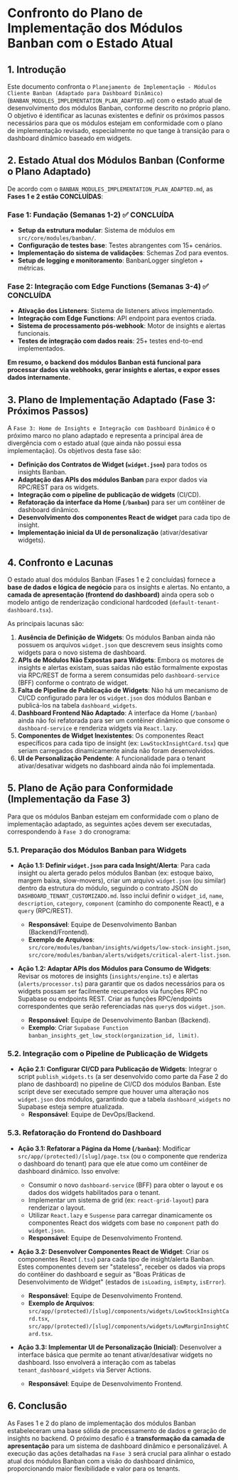 # Confronto do Plano de Implementação dos Módulos Banban com o Estado Atual

## 1. Introdução

Este documento confronta o `Planejamento de Implementação - Módulos Cliente Banban (Adaptado para Dashboard Dinâmico)` (`BANBAN_MODULES_IMPLEMENTATION_PLAN_ADAPTED.md`) com o estado atual de desenvolvimento dos módulos Banban, conforme descrito no próprio plano. O objetivo é identificar as lacunas existentes e definir os próximos passos necessários para que os módulos estejam em conformidade com o plano de implementação revisado, especialmente no que tange à transição para o dashboard dinâmico baseado em widgets.

## 2. Estado Atual dos Módulos Banban (Conforme o Plano Adaptado)

De acordo com o `BANBAN_MODULES_IMPLEMENTATION_PLAN_ADAPTED.md`, as **Fases 1 e 2 estão CONCLUÍDAS**:

### Fase 1: Fundação (Semanas 1-2) ✅ CONCLUÍDA

- **Setup da estrutura modular**: Sistema de módulos em `src/core/modules/banban/`.
- **Configuração de testes base**: Testes abrangentes com 15+ cenários.
- **Implementação do sistema de validações**: Schemas Zod para eventos.
- **Setup de logging e monitoramento**: BanbanLogger singleton + métricas.

### Fase 2: Integração com Edge Functions (Semanas 3-4) ✅ CONCLUÍDA

- **Ativação dos Listeners**: Sistema de listeners ativos implementado.
- **Integração com Edge Functions**: API endpoint para eventos criada.
- **Sistema de processamento pós-webhook**: Motor de insights e alertas funcionais.
- **Testes de integração com dados reais**: 25+ testes end-to-end implementados.

**Em resumo, o backend dos módulos Banban está funcional para processar dados via webhooks, gerar insights e alertas, e expor esses dados internamente.**

## 3. Plano de Implementação Adaptado (Fase 3: Próximos Passos)

A `Fase 3: Home de Insights e Integração com Dashboard Dinâmico` é o próximo marco no plano adaptado e representa a principal área de divergência com o estado atual (que ainda não possui essa implementação). Os objetivos desta fase são:

- **Definição dos Contratos de Widget (`widget.json`)** para todos os insights Banban.
- **Adaptação das APIs dos módulos Banban** para expor dados via RPC/REST para os widgets.
- **Integração com o pipeline de publicação de widgets** (CI/CD).
- **Refatoração da interface da Home (`/banban`)** para ser um contêiner de dashboard dinâmico.
- **Desenvolvimento dos componentes React de widget** para cada tipo de insight.
- **Implementação inicial da UI de personalização** (ativar/desativar widgets).

## 4. Confronto e Lacunas

O estado atual dos módulos Banban (Fases 1 e 2 concluídas) fornece a **base de dados e lógica de negócio** para os insights e alertas. No entanto, a **camada de apresentação (frontend do dashboard)** ainda opera sob o modelo antigo de renderização condicional hardcoded (`default-tenant-dashboard.tsx`).

As principais lacunas são:

1.  **Ausência de Definição de Widgets**: Os módulos Banban ainda não possuem os arquivos `widget.json` que descrevem seus insights como widgets para o novo sistema de dashboard.
2.  **APIs de Módulos Não Expostas para Widgets**: Embora os motores de insights e alertas existam, suas saídas não estão formalmente expostas via RPC/REST de forma a serem consumidas pelo `dashboard-service` (BFF) conforme o contrato de widget.
3.  **Falta de Pipeline de Publicação de Widgets**: Não há um mecanismo de CI/CD configurado para ler os `widget.json` dos módulos Banban e publicá-los na tabela `dashboard_widgets`.
4.  **Dashboard Frontend Não Adaptado**: A interface da Home (`/banban`) ainda não foi refatorada para ser um contêiner dinâmico que consome o `dashboard-service` e renderiza widgets via `React.lazy`.
5.  **Componentes de Widget Inexistentes**: Os componentes React específicos para cada tipo de insight (ex: `LowStockInsightCard.tsx`) que seriam carregados dinamicamente ainda não foram desenvolvidos.
6.  **UI de Personalização Pendente**: A funcionalidade para o tenant ativar/desativar widgets no dashboard ainda não foi implementada.

## 5. Plano de Ação para Conformidade (Implementação da Fase 3)

Para que os módulos Banban estejam em conformidade com o plano de implementação adaptado, as seguintes ações devem ser executadas, correspondendo à `Fase 3` do cronograma:

### 5.1. Preparação dos Módulos Banban para Widgets

- **Ação 1.1: Definir `widget.json` para cada Insight/Alerta**: Para cada insight ou alerta gerado pelos módulos Banban (ex: estoque baixo, margem baixa, slow-movers), criar um arquivo `widget.json` (ou similar) dentro da estrutura do módulo, seguindo o contrato JSON do `DASHBOARD_TENANT_CUSTOMIZADO.md`. Isso inclui definir o `widget_id`, `name`, `description`, `category`, `component` (caminho do componente React), e a `query` (RPC/REST).

  - **Responsável**: Equipe de Desenvolvimento Banban (Backend/Frontend).
  - **Exemplo de Arquivos**: `src/core/modules/banban/insights/widgets/low-stock-insight.json`, `src/core/modules/banban/alerts/widgets/critical-alert-list.json`.

- **Ação 1.2: Adaptar APIs dos Módulos para Consumo de Widgets**: Revisar os motores de insights (`insights/engine.ts`) e alertas (`alerts/processor.ts`) para garantir que os dados necessários para os widgets possam ser facilmente recuperados via funções RPC no Supabase ou endpoints REST. Criar as funções RPC/endpoints correspondentes que serão referenciadas nas `query`s dos `widget.json`.
  - **Responsável**: Equipe de Desenvolvimento Banban (Backend).
  - **Exemplo**: Criar `Supabase Function` `banban_insights_get_low_stock(organization_id, limit)`.

### 5.2. Integração com o Pipeline de Publicação de Widgets

- **Ação 2.1: Configurar CI/CD para Publicação de Widgets**: Integrar o script `publish_widgets.ts` (a ser desenvolvido como parte da Fase 2 do plano de dashboard) no pipeline de CI/CD dos módulos Banban. Este script deve ser executado sempre que houver uma alteração nos `widget.json` dos módulos, garantindo que a tabela `dashboard_widgets` no Supabase esteja sempre atualizada.
  - **Responsável**: Equipe de DevOps/Backend.

### 5.3. Refatoração do Frontend do Dashboard

- **Ação 3.1: Refatorar a Página da Home (`/banban`)**: Modificar `src/app/(protected)/[slug]/page.tsx` (ou o componente que renderiza o dashboard do tenant) para que ele atue como um contêiner de dashboard dinâmico. Isso envolve:

  - Consumir o novo `dashboard-service` (BFF) para obter o layout e os dados dos widgets habilitados para o tenant.
  - Implementar um sistema de grid (ex: `react-grid-layout`) para renderizar o layout.
  - Utilizar `React.lazy` e `Suspense` para carregar dinamicamente os componentes React dos widgets com base no `component` path do `widget.json`.
  - **Responsável**: Equipe de Desenvolvimento Frontend.

- **Ação 3.2: Desenvolver Componentes React de Widget**: Criar os componentes React (`.tsx`) para cada tipo de insight/alerta Banban. Estes componentes devem ser "stateless", receber os dados via props do contêiner do dashboard e seguir as "Boas Práticas de Desenvolvimento de Widget" (estados de `isLoading`, `isEmpty`, `isError`).

  - **Responsável**: Equipe de Desenvolvimento Frontend.
  - **Exemplo de Arquivos**: `src/app/(protected)/[slug]/components/widgets/LowStockInsightCard.tsx`, `src/app/(protected)/[slug]/components/widgets/LowMarginInsightCard.tsx`.

- **Ação 3.3: Implementar UI de Personalização (Inicial)**: Desenvolver a interface básica que permite ao tenant ativar/desativar widgets no dashboard. Isso envolverá a interação com as tabelas `tenant_dashboard_widgets` via Server Actions.
  - **Responsável**: Equipe de Desenvolvimento Frontend.

## 6. Conclusão

As Fases 1 e 2 do plano de implementação dos módulos Banban estabeleceram uma base sólida de processamento de dados e geração de insights no backend. O próximo desafio é a **transformação da camada de apresentação** para um sistema de dashboard dinâmico e personalizável. A execução das ações detalhadas na `Fase 3` será crucial para alinhar o estado atual dos módulos Banban com a visão do dashboard dinâmico, proporcionando maior flexibilidade e valor para os tenants.
